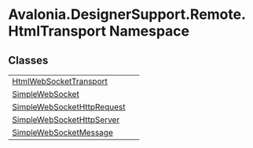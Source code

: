 # Avalonia.DesignerSupport.Remote.HtmlTransport Namespace






## Classes
<table>
<tr>
<td><a href="T_Avalonia_DesignerSupport_Remote_HtmlTransport_HtmlWebSocketTransport">HtmlWebSocketTransport</a></td>
<td> </td>
</tr>
<tr>
<td><a href="T_Avalonia_DesignerSupport_Remote_HtmlTransport_SimpleWebSocket">SimpleWebSocket</a></td>
<td> </td>
</tr>
<tr>
<td><a href="T_Avalonia_DesignerSupport_Remote_HtmlTransport_SimpleWebSocketHttpRequest">SimpleWebSocketHttpRequest</a></td>
<td> </td>
</tr>
<tr>
<td><a href="T_Avalonia_DesignerSupport_Remote_HtmlTransport_SimpleWebSocketHttpServer">SimpleWebSocketHttpServer</a></td>
<td> </td>
</tr>
<tr>
<td><a href="T_Avalonia_DesignerSupport_Remote_HtmlTransport_SimpleWebSocketMessage">SimpleWebSocketMessage</a></td>
<td> </td>
</tr>
</table>
